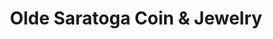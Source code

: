 ---
title: "Olde Saratoga Coin & Jewelry"
url: /albany/olde-saratoga-coin-and-jewelry/
shop: collector
---